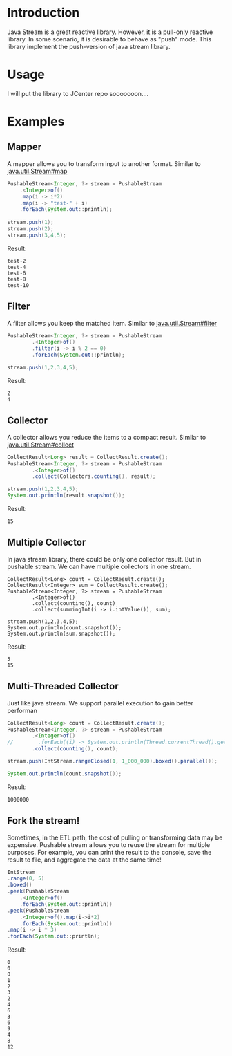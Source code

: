# Introduction

Java Stream is a great reactive library. However, it is a pull-only reactive library. In some scenario, it is desirable to behave as "push" mode. This library implement the push-version of java stream library.

# Usage
I will put the library to JCenter repo sooooooon....

# Examples

## Mapper
A mapper allows you to transform input to another format. Similar to [java.util.Stream#map](https://docs.oracle.com/javase/8/docs/api/java/util/stream/Stream.html#map-java.util.function.Function-)

``` java
PushableStream<Integer, ?> stream = PushableStream
    .<Integer>of()
    .map(i -> i*2)
    .map(i -> "test-" + i)
    .forEach(System.out::println);
    
stream.push(1);
stream.push(2);
stream.push(3,4,5);
```
        
Result:

```
test-2
test-4
test-6
test-8
test-10
```        

## Filter

A filter allows you keep the matched item. Similar to [java.util.Stream#filter](https://docs.oracle.com/javase/8/docs/api/java/util/stream/Stream.html#filter-java.util.function.Predicate-)

``` java
PushableStream<Integer, ?> stream = PushableStream
        .<Integer>of()
        .filter(i -> i % 2 == 0)
        .forEach(System.out::println);

stream.push(1,2,3,4,5);
```

Result:

```
2
4
```        

## Collector

A collector allows you reduce the items to a compact result. Similar to [java.util.Stream#collect](https://docs.oracle.com/javase/8/docs/api/java/util/stream/Stream.html#collect-java.util.stream.Collector-)


``` java
CollectResult<Long> result = CollectResult.create();
PushableStream<Integer, ?> stream = PushableStream
        .<Integer>of()
        .collect(Collectors.counting(), result);

stream.push(1,2,3,4,5);
System.out.println(result.snapshot());
```

Result:
```
15
```        


## Multiple Collector
In java stream library, there could be only one collector result. But in pushable stream. We can have multiple collectors in one stream.

```
CollectResult<Long> count = CollectResult.create();
CollectResult<Integer> sum = CollectResult.create();
PushableStream<Integer, ?> stream = PushableStream
        .<Integer>of()
        .collect(counting(), count)
        .collect(summingInt(i -> i.intValue()), sum);

stream.push(1,2,3,4,5);
System.out.println(count.snapshot());
System.out.println(sum.snapshot());
```

Result:
```
5
15
```

## Multi-Threaded Collector

Just like java stream. We support parallel execution to gain better performan

``` java
CollectResult<Long> count = CollectResult.create();
PushableStream<Integer, ?> stream = PushableStream
        .<Integer>of()
//        .forEach((i) -> System.out.println(Thread.currentThread().getName()))
        .collect(counting(), count);

stream.push(IntStream.rangeClosed(1, 1_000_000).boxed().parallel());

System.out.println(count.snapshot());
```
Result:
```
1000000
```

## Fork the stream!
Sometimes, in the ETL path, the cost of pulling or transforming data may be expensive. Pushable stream allows you to reuse the stream for multiple purposes. For example, you can print the result to the console, save the result to file, and aggregate the data at the same time!

``` java
IntStream
.range(0, 5)
.boxed()
.peek(PushableStream
    .<Integer>of()
    .forEach(System.out::println))
.peek(PushableStream
    .<Integer>of().map(i->i*2)
    .forEach(System.out::println))
.map(i -> i * 3)
.forEach(System.out::println);
```

Result:

```
0
0
0
1
2
3
2
4
6
3
6
9
4
8
12
```